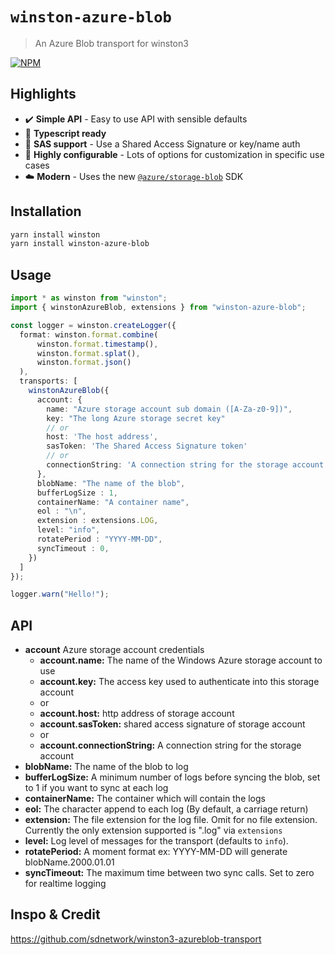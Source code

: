 # `winston-azure-blob`

> An Azure Blob transport for winston3

[![NPM](https://img.shields.io/npm/v/winston-azure-blob?style=for-the-badge)](https://www.npmjs.com/package/winston-azure-blob)

## Highlights

-   :heavy_check_mark: **Simple API** - Easy to use API with sensible defaults
-   :large_blue_circle: **Typescript ready**
-   :closed_lock_with_key: **SAS support** - Use a Shared Access Signature or key/name auth
-   :wrench: **Highly configurable** - Lots of options for customization in specific use cases
-   :cloud: **Modern** - Uses the new [`@azure/storage-blob`](https://www.npmjs.com/package/@azure/storage-blob) SDK

## Installation

```bash
yarn install winston
yarn install winston-azure-blob
```

## Usage

```typescript
import * as winston from "winston";
import { winstonAzureBlob, extensions } from "winston-azure-blob";

const logger = winston.createLogger({
  format: winston.format.combine(
      winston.format.timestamp(),
      winston.format.splat(),
      winston.format.json()
  ),
  transports: [
    winstonAzureBlob({
      account: {
        name: "Azure storage account sub domain ([A-Za-z0-9])",
        key: "The long Azure storage secret key"
        // or
        host: 'The host address',
        sasToken: 'The Shared Access Signature token'
        // or 
        connectionString: 'A connection string for the storage account'
      },
      blobName: "The name of the blob",
      bufferLogSize : 1,
      containerName: "A container name",
      eol : "\n",
      extension : extensions.LOG,
      level: "info",
      rotatePeriod : "YYYY-MM-DD",
      syncTimeout : 0,
    })
  ]
});

logger.warn("Hello!");
```

## API

-   **account** Azure storage account credentials
    -   **account.name:** The name of the Windows Azure storage account to use
    -   **account.key:** The access key used to authenticate into this storage account
    -   or
    -   **account.host:** http address of storage account
    -   **account.sasToken:** shared access signature of storage account
    -   or
    -   **account.connectionString:** A connection string for the storage account
-   **blobName:** The name of the blob to log
-   **bufferLogSize:** A minimum number of logs before syncing the blob, set to 1 if you want to sync at each log
-   **containerName:** The container which will contain the logs
-   **eol:** The character append to each log (By default, a carriage return)
-   **extension:** The file extension for the log file. Omit for no file extension. Currently the only extension supported is ".log" via `extensions`
-   **level:** Log level of messages for the transport (defaults to `info`).
-   **rotatePeriod:** A moment format ex: YYYY-MM-DD will generate blobName.2000.01.01
-   **syncTimeout:** The maximum time between two sync calls. Set to zero for realtime logging

## Inspo & Credit

<https://github.com/sdnetwork/winston3-azureblob-transport>
